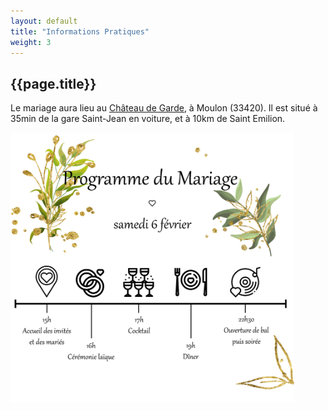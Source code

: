 ```yaml
---
layout: default
title: "Informations Pratiques"
weight: 3
---
```


## {{page.title}}


Le mariage aura lieu au <u><a href="https://chateaudegarde.com/">Château de Garde</a></u>, à Moulon (33420). Il est situé à 35min de la gare Saint-Jean en voiture, et à 10km de Saint Emilion.

<img src="assets/Programme.jpg" width="90%">

